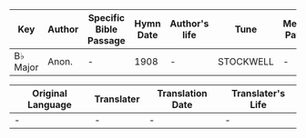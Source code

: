 Key | Author   | Specific Bible Passage     |Hymn Date |Author's life |Tune |Metrical Pattern   |Composer/Source
-- | --------- | ---------------------------|----------|--------------|-----|-------------------|-------------  
B♭ Major |Anon. |- |1908 |- |STOCKWELL |- |Jones

Original Language | Translater | Translation Date   | Translater's Life  
----------------- | --------- | --------------------|-------------     
\- |- |- |-
